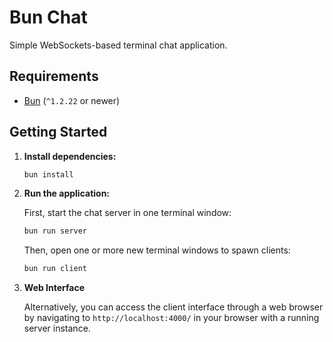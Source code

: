 # Bun Chat

Simple WebSockets-based terminal chat application.

## Requirements

*   [Bun](https://bun.sh/) (`^1.2.22` or newer)

## Getting Started

1.  **Install dependencies:**

    ```bash
    bun install
    ```

2.  **Run the application:**

    First, start the chat server in one terminal window:

    ```bash
    bun run server
    ```

    Then, open one or more new terminal windows to spawn clients:

    ```bash
    bun run client
    ```

3. **Web Interface**

    Alternatively, you can access the client interface through a web browser by navigating 
    to `http://localhost:4000/` in your browser with a running server instance.

    